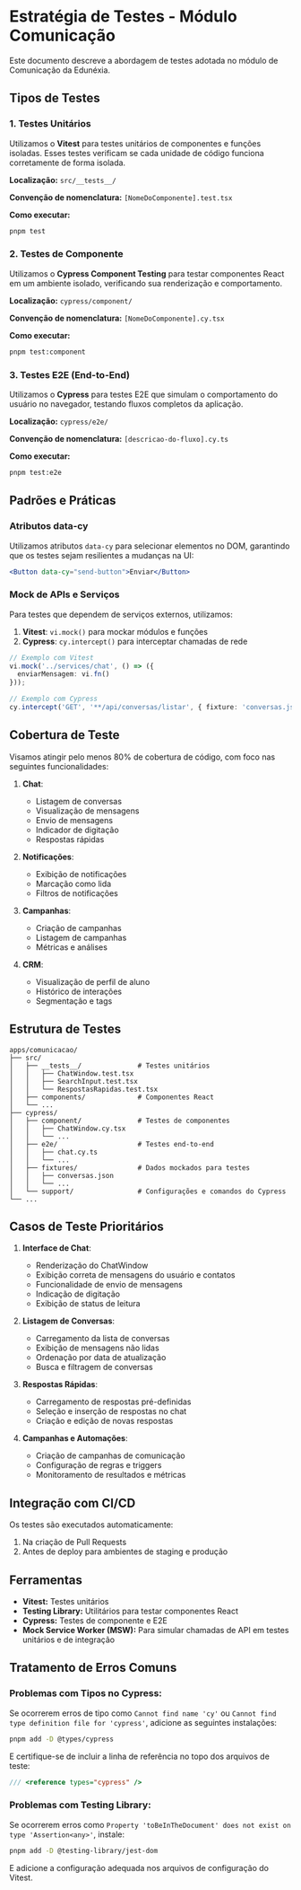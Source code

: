 # Estratégia de Testes - Módulo Comunicação

Este documento descreve a abordagem de testes adotada no módulo de Comunicação da Edunéxia.

## Tipos de Testes

### 1. Testes Unitários

Utilizamos o **Vitest** para testes unitários de componentes e funções isoladas. Esses testes verificam se cada unidade de código funciona corretamente de forma isolada.

**Localização:** `src/__tests__/`

**Convenção de nomenclatura:** `[NomeDoComponente].test.tsx`

**Como executar:**
```bash
pnpm test
```

### 2. Testes de Componente

Utilizamos o **Cypress Component Testing** para testar componentes React em um ambiente isolado, verificando sua renderização e comportamento.

**Localização:** `cypress/component/`

**Convenção de nomenclatura:** `[NomeDoComponente].cy.tsx`

**Como executar:**
```bash
pnpm test:component
```

### 3. Testes E2E (End-to-End)

Utilizamos o **Cypress** para testes E2E que simulam o comportamento do usuário no navegador, testando fluxos completos da aplicação.

**Localização:** `cypress/e2e/`

**Convenção de nomenclatura:** `[descricao-do-fluxo].cy.ts`

**Como executar:**
```bash
pnpm test:e2e
```

## Padrões e Práticas

### Atributos data-cy

Utilizamos atributos `data-cy` para selecionar elementos no DOM, garantindo que os testes sejam resilientes a mudanças na UI:

```jsx
<Button data-cy="send-button">Enviar</Button>
```

### Mock de APIs e Serviços

Para testes que dependem de serviços externos, utilizamos:

1. **Vitest**: `vi.mock()` para mockar módulos e funções
2. **Cypress**: `cy.intercept()` para interceptar chamadas de rede

```typescript
// Exemplo com Vitest
vi.mock('../services/chat', () => ({
  enviarMensagem: vi.fn()
}));

// Exemplo com Cypress
cy.intercept('GET', '**/api/conversas/listar', { fixture: 'conversas.json' }).as('listarConversas');
```

## Cobertura de Teste

Visamos atingir pelo menos 80% de cobertura de código, com foco nas seguintes funcionalidades:

1. **Chat**:
   - Listagem de conversas
   - Visualização de mensagens
   - Envio de mensagens
   - Indicador de digitação
   - Respostas rápidas

2. **Notificações**:
   - Exibição de notificações
   - Marcação como lida
   - Filtros de notificações

3. **Campanhas**:
   - Criação de campanhas
   - Listagem de campanhas
   - Métricas e análises

4. **CRM**:
   - Visualização de perfil de aluno
   - Histórico de interações
   - Segmentação e tags

## Estrutura de Testes

```
apps/comunicacao/
├── src/
│   ├── __tests__/              # Testes unitários
│   │   ├── ChatWindow.test.tsx
│   │   ├── SearchInput.test.tsx
│   │   └── RespostasRapidas.test.tsx
│   ├── components/             # Componentes React
│   └── ...
├── cypress/
│   ├── component/              # Testes de componentes
│   │   ├── ChatWindow.cy.tsx
│   │   └── ...
│   ├── e2e/                    # Testes end-to-end
│   │   ├── chat.cy.ts
│   │   └── ...
│   ├── fixtures/               # Dados mockados para testes
│   │   ├── conversas.json
│   │   └── ...
│   └── support/                # Configurações e comandos do Cypress
└── ...
```

## Casos de Teste Prioritários

1. **Interface de Chat**:
   - Renderização do ChatWindow
   - Exibição correta de mensagens do usuário e contatos
   - Funcionalidade de envio de mensagens
   - Indicação de digitação
   - Exibição de status de leitura

2. **Listagem de Conversas**:
   - Carregamento da lista de conversas
   - Exibição de mensagens não lidas
   - Ordenação por data de atualização
   - Busca e filtragem de conversas

3. **Respostas Rápidas**:
   - Carregamento de respostas pré-definidas
   - Seleção e inserção de respostas no chat
   - Criação e edição de novas respostas

4. **Campanhas e Automações**:
   - Criação de campanhas de comunicação
   - Configuração de regras e triggers
   - Monitoramento de resultados e métricas

## Integração com CI/CD

Os testes são executados automaticamente:
1. Na criação de Pull Requests
2. Antes de deploy para ambientes de staging e produção

## Ferramentas

- **Vitest:** Testes unitários 
- **Testing Library:** Utilitários para testar componentes React
- **Cypress:** Testes de componente e E2E
- **Mock Service Worker (MSW):** Para simular chamadas de API em testes unitários e de integração

## Tratamento de Erros Comuns

### Problemas com Tipos no Cypress:

Se ocorrerem erros de tipo como `Cannot find name 'cy'` ou `Cannot find type definition file for 'cypress'`, adicione as seguintes instalações:

```bash
pnpm add -D @types/cypress
```

E certifique-se de incluir a linha de referência no topo dos arquivos de teste:

```typescript
/// <reference types="cypress" />
```

### Problemas com Testing Library:

Se ocorrerem erros como `Property 'toBeInTheDocument' does not exist on type 'Assertion<any>'`, instale:

```bash
pnpm add -D @testing-library/jest-dom
```

E adicione a configuração adequada nos arquivos de configuração do Vitest. 